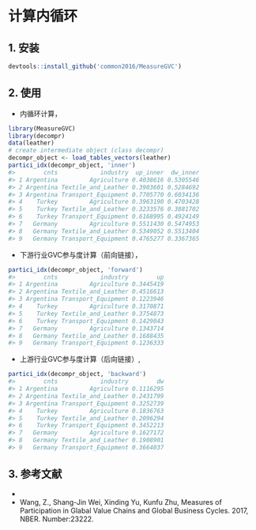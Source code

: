 
<!-- README.md is generated from README.Rmd. Please edit that file -->

# 计算内循环

## 1. 安装

``` r
devtools::install_github('common2016/MeasureGVC')
```

## 2. 使用

-   内循环计算，

``` r
library(MeasureGVC)
library(decompr)
data(leather)
# create intermediate object (class decompr)
decompr_object <- load_tables_vectors(leather)
partici_idx(decompr_object, 'inner')
#>        cnts            industry  up_inner  dw_inner
#> 1 Argentina         Agriculture 0.4038616 0.5305546
#> 2 Argentina Textile_and_Leather 0.3903601 0.5284692
#> 3 Argentina Transport_Equipment 0.7705770 0.6034136
#> 4    Turkey         Agriculture 0.3963190 0.4703428
#> 5    Turkey Textile_and_Leather 0.3233576 0.3881702
#> 6    Turkey Transport_Equipment 0.6168995 0.4924149
#> 7   Germany         Agriculture 0.5511430 0.5474953
#> 8   Germany Textile_and_Leather 0.5349052 0.5513404
#> 9   Germany Transport_Equipment 0.4765277 0.3367365
```

-   下游行业GVC参与度计算（前向链接），

``` r
partici_idx(decompr_object, 'forward')
#>        cnts            industry        up
#> 1 Argentina         Agriculture 0.3445419
#> 2 Argentina Textile_and_Leather 0.4516613
#> 3 Argentina Transport_Equipment 0.1223946
#> 4    Turkey         Agriculture 0.3170871
#> 5    Turkey Textile_and_Leather 0.3754873
#> 6    Turkey Transport_Equipment 0.1429043
#> 7   Germany         Agriculture 0.1343714
#> 8   Germany Textile_and_Leather 0.1688435
#> 9   Germany Transport_Equipment 0.1236333
```

-   上游行业GVC参与度计算（后向链接）,

``` r
partici_idx(decompr_object, 'backward')
#>        cnts            industry        dw
#> 1 Argentina         Agriculture 0.1116295
#> 2 Argentina Textile_and_Leather 0.2431799
#> 3 Argentina Transport_Equipment 0.3252739
#> 4    Turkey         Agriculture 0.1836763
#> 5    Turkey Textile_and_Leather 0.2096294
#> 6    Turkey Transport_Equipment 0.3452213
#> 7   Germany         Agriculture 0.1627172
#> 8   Germany Textile_and_Leather 0.1908901
#> 9   Germany Transport_Equipment 0.3664037
```

## 3. 参考文献

-   
-   Wang, Z., Shang-Jin Wei, Xinding Yu, Kunfu Zhu, Measures of
    Participation in Glabal Value Chains and Global Business Cycles.
    2017, NBER. Number:23222.
